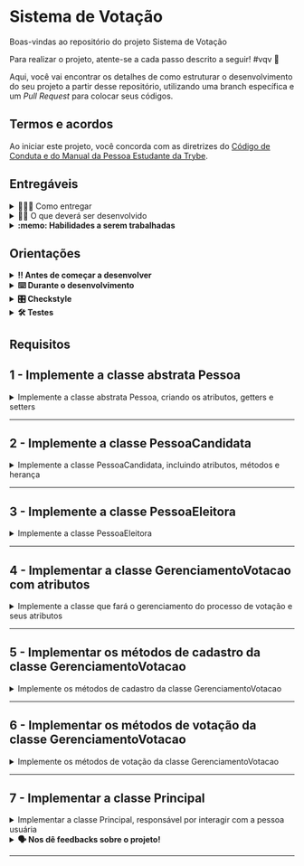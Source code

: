 # Sistema de Votação

Boas-vindas ao repositório do projeto Sistema de Votação

Para realizar o projeto, atente-se a cada passo descrito a seguir! #vqv 🚀

Aqui, você vai encontrar os detalhes de como estruturar o desenvolvimento do seu projeto a partir desse repositório, utilizando uma branch específica e um _Pull Request_ para colocar seus códigos.

## Termos e acordos
Ao iniciar este projeto, você concorda com as diretrizes do [Código de Conduta e do Manual da Pessoa Estudante da Trybe](https://app.betrybe.com/learn/student-manual/codigo-de-conduta-da-pessoa-estudante).

## Entregáveis

<details>
  <summary>🤷🏽‍♀️ Como entregar</summary><br />

Para entregar o seu projeto, você deverá criar um _Pull Request_ neste repositório.

Lembre-se que você pode consultar nosso conteúdo sobre [Git & GitHub](https://app.betrybe.com/learn/course/5e938f69-6e32-43b3-9685-c936530fd326/module/fc998c60-386e-46bc-83ca-4269beb17e17/section/fe827a71-3222-4b4d-a66f-ed98e09961af/day/1a530297-e176-4c79-8ed9-291ae2950540/lesson/2b2edce7-9c49-4907-92a2-aa571f823b79) e nosso [Blog - Git & GitHub](https://blog.betrybe.com/tecnologia/git-e-github/) sempre que precisar!
</details>

<details>
  <summary>👨‍💻 O que deverá ser desenvolvido</summary><br />

Com as habilidades adquiridas em Java, surgiu para você um novo desafio: desenvolver um sistema de votação eletrônico! É isso mesmo, você será o grande arquiteto digital da democracia!

Imagine só: seu sistema deve possibilitar o cadastro de todas as nossas pessoas candidatas e eleitoras, além de coordenar todo o processo de votação. E tem mais, você será capaz de verificar os resultados da eleição a qualquer momento.

Durante o seu desenvolvimento você deverá seguir quatro etapas essenciais:

1. Cadastrar pessoas candidatas
2. Cadastrar pessoas eleitoras
3. Iniciar processo votação
4. Apresentar os resultados da eleição

O objetivo deste projeto é praticar a lógica de programação em um contexto de programação orientada a objetos e entender como esses conceitos permitem que escrevamos código mais claro, mais flexível e mais fácil de manter.

</details>

<details>
  <summary><strong>:memo: Habilidades a serem trabalhadas</strong></summary>

Neste projeto, verificamos se você é capaz de:

1. Compreender os conceitos fundamentais da Programação Orientada a Objetos (POO) e como a linguagem Java aplica esses conceitos.
2. Entender a importância de conceitos como classes, objetos, métodos, encapsulamento, herança, polimorfismo, interfaces e classes abstratas na POO.
3. Aplicar os conceitos de POO na prática, através da codificação em Java.
4. Analisar códigos Java escritos por outros, identificando o uso de conceitos de POO e entendendo como eles contribuem para a organização e clareza do código.
5. Criar novos programas Java utilizando os conceitos de POO, organizando o código de maneira lógica e eficiente.
6. Avaliar a eficácia de diferentes abordagens de programação em Java, considerando fatores como legibilidade, eficiência e facilidade de manutenção.

Desta forma, o projeto visa desenvolver as habilidades de programação orientada a objetos dos participantes, desde o nível de conhecimento até a capacidade de avaliar e criar seus próprios códigos em Java.

</details>

## Orientações

<details>

   <summary><strong>‼ Antes de começar a desenvolver </strong></summary>


1. Clone o repositório

- Use o comando: `git clone <url do repositório>`
- Entre na pasta do repositório que você acabou de clonar:
    - `cd <nome do repositório>`

2. Instale as dependências

    - `mvn install`  

3. Crie uma branch a partir da branch `main`

- Verifique que você está na branch `main`
    - Exemplo: `git branch`
- Se você não estiver, mude para a branch `main`
    - Exemplo: `git checkout main`
- Agora, crie uma branch à qual você vai submeter os `commits` do seu projeto:
    - Você deve criar uma branch no seguinte formato: `nome-sobrenome-nome-do-projeto`;
    - Exemplo: `git checkout -b maria-soares-lessons-learned`

4. Crie na raiz do projeto os arquivos que você precisará desenvolver:

- Verifique que você está na raiz do projeto:
    - Exemplo: `pwd` -> o retorno vai ser algo tipo _/Users/maria/code/**sd-0x-project-lessons-learned**_
- Crie os arquivos index.html e style.css:
    - Exemplo: `touch index.html style.css`

5. Adicione as mudanças ao _stage_ do Git e faça um `commit`

- Verifique que as mudanças ainda não estão no _stage_:
    - Exemplo: `git status` (devem aparecer listados os novos arquivos em vermelho)
- Adicione o novo arquivo ao _stage_ do Git:
    - Exemplo:
        - `git add .` (adicionando todas as mudanças - _que estavam em vermelho_ - ao stage do Git)
        - `git status` (devem aparecer listados os arquivos em verde)
- Faça o `commit` inicial:
    - Exemplo:
        - `git commit -m 'iniciando o projeto. VAMOS COM TUDO :rocket:'` (fazendo o primeiro commit)
        - `git status` (deve aparecer uma mensagem tipo _nothing to commit_ )

6. Adicione a sua branch com o novo `commit` ao repositório remoto

- Usando o exemplo anterior: `git push -u origin maria-soares-lessons-learned`

7. Crie um novo `Pull Request` _(PR)_

- Vá até a página de _Pull Requests_ do [repositório no GitHub](https://github.com/tryber/sd-0x-project-lessons-learned/pulls)
    - Clique no botão verde _"New pull request"_
    - Clique na caixa de seleção _"Compare"_ e escolha a sua branch **com atenção**
- Coloque um título para o seu _Pull Request_
    - Exemplo: _"Cria tela de busca"_
- Clique no botão verde _"Create pull request"_

- Adicione uma descrição para o _Pull Request_, um título nítido que o identifique, e clique no botão verde _"Create pull request"_

 <img width="1335" alt="Exemplo de pull request" src="https://user-images.githubusercontent.com/42356399/166255109-b95e6eb4-2503-45e5-8fb3-cf7caa0436e5.png">

- Volte até a [página de _Pull Requests_ do repositório](https://github.com/tryber/sd-0x-project-lessons-learned/pulls) e confira que o seu _Pull Request_ está criado

</details>

<details>

<summary><strong>⌨️ Durante o desenvolvimento</strong></summary>

Faça `commits` das alterações que você fizer no código regularmente, pois assim você garante visibilidade para o time da Trybe e treina essa prática para o mercado de trabalho :) ;

- Lembre-se de sempre após um (ou alguns) `commits` atualizar o repositório remoto;
- Os comandos que você utilizará com mais frequência são:
    - `git status` _(para verificar o que está em vermelho - fora do stage - e o que está em verde - no stage)_;
    - `git add` _(para adicionar arquivos ao stage do Git)_;
    - `git commit` _(para criar um commit com os arquivos que estão no stage do Git)_;
    - `git push -u origin nome-da-branch` _(para enviar o commit para o repositório remoto na primeira vez que fizer o `push` de uma nova branch)_;
    - `git push` _(para enviar o commit para o repositório remoto após o passo anterior)_.

</details>

<details>
<summary><strong>🎛 Checkstyle</strong></summary>

Para garantir a qualidade do código, vamos utilizar neste projeto o `Checkstyle`. Assim o código estará alinhado com as boas práticas de desenvolvimento, sendo mais legível e de fácil manutenção! Para poder rodar o `Checkstyle` certifique-se de ter executado o comando `mvn install` dentro do repositório.

Para rodá-los localmente no repositório, execute os comandos abaixo:

```bash
mvn checkstyle:check
```

Se a análise do `Checkstyle` encontrar problemas no seu código, tais problemas serão mostrados no seu terminal. Se não houver problema no seu código, nada será impresso no seu terminal.

Você pode também instalar o plugin do `Checkstyle` na sua `IDE`. Para isso, volte na primeira seção do conteúdo.

⚠️ **PULL REQUESTS COM ISSUES NO `Checkstyle` NÃO SERÃO AVALIADAS. ATENTE-SE PARA RESOLVÊ-LAS ANTES DE FINALIZAR O DESENVOLVIMENTO!** ⚠️

</details>

<details>
<summary><strong>🛠 Testes</strong></summary>


Para executar todos os testes basta rodar o comando:
```bash
mvn test
```

Para executar apenas uma classe de testes:
```bash
mvn test -Dtest="TestClassName"
```

</details>

## Requisitos

## 1 - Implemente a classe abstrata Pessoa

<details>
    <summary>Implemente a classe abstrata Pessoa, criando os atributos, getters e setters</summary>


No projeto já existe um arquivo com a classe `com.betrybe.sistemadevotacao.Pessoa`. Nessa classe, você deve garantir que: 
 1. Ela é uma classe abstrata, de forma que ela será utilizada como base para implementação de outras classes, mas não será instanciada por si.
 2. Ela possui o atributo protegido `nome` do tipo String.
 3. Ela possui os _getters_ e _setters_ correspondentes ao atributo.
  - Note que estes métodos não são abstratos, mesmo que a classe seja.

</details>

---
## 2 - Implemente a classe PessoaCandidata

<details>
    <summary>Implemente a classe PessoaCandidata, incluindo atributos, métodos e herança </summary>

A classe `PessoaCandidata` herda da classe `Pessoa`, ficando responsável por representar a pessoa candidata. Essa classe é formada por:
1. Atributos:
    - `nome`: herdado da classe `Pessoa`;
    - `numero`: atributo do tipo **primitivo** inteiro que armazena o número identificador para voto;
    - `votos`: atributo do tipo **primitivo** inteiro que armazena o número de votos recebidos pela pessoa candidata.
2. Métodos:

   Como o atributo nome será herdado da classe Pessoa, não é necessário implementar os métodos getter e setter para ele na subclasse;
   - implemente os getters e setters referentes ao atributo `numero`.

    O atributo `votos` deve possuir um método getter, mas não deve ser acompanhado por um método setter,
preservando assim a integridade do número de votos. Em vez de um setter, deve existir um método adicional 
nomeado `receberVoto`.

   - Este método `receberVoto` será responsável por incrementar em 1 o valor do atributo votos, representando 
assim o recebimento de voto pela pessoa candidata. Este método não terá retorno.

3. Construtor: 

    O construtor da classe deverá aceitar dois parâmetros: `nome` e `numero`, que serão armazenados nos atributos correspondentes da instância criada. Além disso, 
o atributo `votos` deverá ser inicializado no construtor com o valor zero sempre que uma nova instância for criada.

Note que todos os métodos da classe em questão são públicos.

</details>

---
## 3 - Implemente a classe PessoaEleitora

<details>
    <summary>Implemente a classe PessoaEleitora</summary>

A classe `PessoaEleitora` herda da classe `Pessoa`, ficando responsável por representar a pessoa eleitora. Garanta que:
1. Além do(s) atributo(s) herdado(s), ela deve possuir um atributo privado adicional `cpf` do tipo String, que armazena o CPF da pessoa eleitora. 
2. A classe deve possuir os _getters_ e _setters_ correspondentes aos atributos.

Note que todos os métodos dessa classe são públicos.

</details>

---
## 4 - Implementar a classe GerenciamentoVotacao com atributos

<details>
    <summary>Implemente a classe que fará o gerenciamento do processo de votação e seus atributos</summary>

Neste requisito, você deve iniciar a implementação da classe `GerenciamentoVotacao` que é responsável por gerenciar a votação e o cadastro de pessoas candidatas e pessoas eleitoras. A classe deve implementar a interface `GerenciamentoVotacaoInterface`, já disponibilizada com o projeto.

Por enquanto você não precisa completar os métodos da interface, apenas deverá criar três atributos privados:
- `pessoasCandidatas`: responsável por manter uma lista das pessoas candidatas cadastradas, ou seja, de objetos instanciados da classe `PessoaCandidata`;
- `pessoasEleitoras`: responsável por manter uma lista das pessoas eleitoras cadastradas, ou seja, de objetos instanciados da classe `PessoaEleitora`;
- `cpfsComputados`: responsável por manter uma lista com os CPFs das pessoas eleitoras que já votaram, ou seja, de Strings.

Para criar os três atributos acima, você deve utilizar a classe `ArrayList`. Nós aprenderemos mais sobre essa classe posteriormente, mas utilizaremos essa classe aqui porque ela pode receber novos objetos de uma forma mais simples e eficiente do que com os _arrays_ nativos do Java. Um exemplo de uso:

```java
ArrayList<String> fruits = new ArrayList<String>();
fruits.add("maça");
fruits.add("uva");
System.out.println(fruits.get(1)); // Imprime "uva"
```

Para mais informações, você pode consultar o site da [W3Schools](https://www.w3schools.com/java/java_arraylist.asp), ou a [documentação](https://docs.oracle.com/en/java/javase/17/docs/api/java.base/java/util/ArrayList.html) oficial.

</details>

---
## 5 - Implementar os métodos de cadastro da classe GerenciamentoVotacao

<details>
    <summary>Implemente os métodos de cadastro da classe GerenciamentoVotacao</summary>

Neste requisito, você deve implementar os métodos da classe `GerenciamentoVotacao` referentes a cadastro, conforme abaixo:

- **Método** `cadastrarPessoaCandidata`: esse método público deve receber dois parâmetros: o `nome` (String) e o `numero` (inteiro) da pessoa candidata. Neste método você deve:
   - Verificar se o número da pessoa candidata já está cadastrado na lista `pessoasCandidatas` e, caso esteja, imprimir a mensagem `Número da pessoa candidata já utilizado!` no console;
   - Caso contrário, instanciar um objeto da classe `PessoaCandidata` utilizando os valores recebidos;
   - Por fim, adicionar o novo objeto na lista `pessoasCandidatas` (Dica: utilize o método `.add` da classe `ArrayList`).
- **Método** `cadastrarPessoaEleitora`: esse método público deve receber dois parâmetros: o `nome` (String) e o `cpf` (String) da pessoa candidata. Neste método você deve:
    - Verificar se o CPF da pessoa já está cadastrado na lista `pessoasEleitoras` e, caso esteja, imprimir a mensagem `Pessoa eleitora já cadastrada!` no console;
    - Caso contrário, instanciar um objeto da classe `PessoaEleitora` utilizando os valores recebidos
    - Por fim, adicionar o novo objeto na lista `pessoasEleitoras`.

</details>

---
## 6 - Implementar os métodos de votação da classe GerenciamentoVotacao

<details>
    <summary>Implemente os métodos de votação da classe GerenciamentoVotacao</summary>

Neste requisito, você deve implementar os métodos da classe `GerenciamentoVotacao` referentes à votação, conforme abaixo:

- **Método** `votar`: esse método público deve receber dois parâmetros: o `cpfPessoaEleitora` e o `numeroPessoaCandidata`. Nesse método você deve:
   - Verificar se o CPF da pessoa eleitora já está inserido na lista `cpfsComputados` e, caso esteja, deve imprimir a mensagem `Pessoa eleitora já votou!` no console;
   - Caso contrário, deve percorrer o array `pessoasCandidatas` para encontrar o objeto da pessoa candidata que tenha o número passado pelo parâmetro `numeroPessoaCandidata`. Quando encontrar o objeto que representa a pessoa candidata, deverá chamar o método `receberVoto` desse objeto.
   - Por fim, deve inserir o CPF da pessoa eleitora na lista `cpfsComputados`, de forma que essa pessoa eleitora não possa votar novamente 
- **Método** `mostrarResultado`: esse método público é responsável por imprimir no console o resultado da eleição, seja o resultado parcial ou o final. Ele não recebe nenhum parâmetro. No método, você deve:
   - Verificar se já existe algum voto computado e, caso não, mostrar a mensagem `É preciso ter pelo menos um voto para mostrar o resultado.`. Você pode utilizar a lista de CPFs para verificar o total de votos.
   - Caso já tenha votos computados, imprimir no console o nome de cada pessoas candidata com a quantidade de votos que ela recebeu e o percentual de votos recebidos. Além disso, mostrar o total de votos computados. Exemplo de saída:
```text
Nome: Maria - 2 votos ( 67% )
Nome: José - 1 votos ( 33% )
Total de votos: 3
```

Nota: no cálculo da porcentagem, arredonde o valor para inteiro utilizando o método estático `round` da classe `Math` do Java.

</details>

---
## 7 - Implementar a classe Principal

<details>
    <summary>Implementar a classe Principal, responsável por interagir com a pessoa usuária</summary>

Neste requisito você irá implementar a classe `Principal`, que fará a execução de todo o processo de cadastro e votação.

Será preciso criar um menu com três etapas:
- Cadastro de pessoas candidata;
- Cadastro de pessoas eleitoras;
- Votação.

Para implementar o sistema, a classe `Principal` deve conter o método `main`, que utilizará a classe `GerenciamentoVotacao` para realizar as diferentes etapas.

Você poderá utilizar laços de repetição para processar cada etapa.

### Cadastro de pessoas candidatas

O menu de cadastro de pessoas candidatas deverá ter o seguinte formado:

```text
Cadastrar pessoa candidata?
1 - Sim
2 - Não
Entre com o número correspondente à opção desejada:
```

Se a pessoa usuária entrar com o valor 1 (que indica que ela quer cadastrar uma pessoa candidata), a mensagem `Entre com o nome da pessoa candidata:` deverá ser impressa no console.

Em seguida, após inserir o nome da pessoa candidata e pressionar enter, aparecerá a mensagem `Entre com o número da pessoa candidata:` no console. Depois que a pessoa usuária inserir o número da pessoa candidata, o sistema deverá retornar ao estado inicial do menu. 

Supondo que o nome da primeira pessoa candidata seja "Maria" e o seu número para votar seja "1", então um exemplo do conteúdo do console depois de cadastrar a primeira pessoa candidata será:

```text
Cadastrar pessoa candidata?
1 - Sim
2 - Não
Entre com o número correspondente à opção desejada:
1
Entre com o nome da pessoa candidata:
Maria
Entre com o número da pessoa candidata:
1
Cadastrar pessoa candidata?
1 - Sim
2 - Não
Entre com o número correspondente à opção desejada:
```

Esse ciclo se repete até não haver mais pessoas candidatas para serem cadastradas. Quando isso acontecer, a pessoa usuária entrará com a opção 2 do menu, o que vai parar o primeiro laço. O segundo laço, que representa a etapa de cadastro de pessoas eleitoras, deve ser iniciado logo na sequência.

⚠️🔴**IMPORTANTE: para facilitar o uso da classe `Scanner` do Java, cadastra-se apenas o primeiro nome da pessoa candidata — ou seja, Maria, e não Maria Silva ou Maria Clara.** 🔴⚠️

### Cadastro de pessoas candidatas

Após finalizar o cadastro de pessoas candidatas, passamos para o cadastro de pessoas eleitoras. O menu deverá ter o seguinte formato:

```text
Cadastrar pessoa eleitora?
1 - Sim
2 - Não
Entre com o número correspondente à opção desejada:
```

Se a pessoa usuária entrar com o valor 1 (que indica que ela quer cadastrar uma pessoa eleitora), então a mensagem `Entre com o nome da pessoa eleitora:` será impressa no console. Em seguida, depois de inserir o nome da pessoa eleitora e pressionar enter, aparecerá no console a mensagem `Entre com o CPF da pessoa eleitora:`.

Depois que a pessoa usuária inserir o CPF da pessoa eleitora, o sistema deve retornar ao estado inicial do menu. Supondo que o nome da primeira pessoa eleitora seja "João", portador do CPF "123.456.789-00", um exemplo do conteúdo do console após cadastrá-la será:

```text
Cadastrar pessoa eleitora?
1 - Sim
2 - Não
Entre com o número correspondente à opção desejada:
1
Entre com o nome da pessoa eleitora:
João
Entre com o cpf da pessoa eleitora:
123.456.789-00
Cadastrar pessoa eleitora?
1 - Sim
2 - Não
Entre com o número correspondente à opção desejada:
 ```

Esse ciclo se repete até o esgotamento das pessoas eleitoras a serem cadastradas. Ao final desse cadastro, a pessoa usuária entrará com a opção 2 do menu, o que vai parar o segundo laço e iniciar o terceiro, marcando o início da votação.

### Votação

Após finalizar o cadastro de pessoas eleitoras, entramos na etapa de votação. O menu deve ter o seguinte formato:

```text
 Entre com o número correspondente à opção desejada:
 1 - Votar
 2 - Resultado Parcial
 3 - Finalizar Votação
```

Se a pessoa usuária entrar com o valor 1 (que indica que ela quer computar um voto), a mensagem `Entre com o cpf da pessoa eleitora:` deverá ser impressa no console. Em seguida, após inserir o CPF da pessoa eleitora e pressionar enter, deverá aparecer a mensagem `Entre com o número da pessoa candidata:` no console. Feito isso, o voto deve ser computado, e o sistema retorna ao estado inicial do menu. Supondo que o CPF da primeira pessoa eleitora seja "123.456.789-00", e o número da pessoa candidata seja 1, então um exemplo do conteúdo do console após realizar um voto será:

```text
 Entre com o número correspondente à opção desejada:
 1 - Votar
 2 - Resultado Parcial
 3 - Finalizar Votação
 1
 Entre com o cpf da pessoa eleitora:
123.456.789-00
 Entre com o número da pessoa candidata:
 1
 Entre com o número correspondente à opção desejada:
 1 - Votar
 2 - Resultado Parcial
 3 - Finalizar Votação
```

Se a pessoa escolher a opção 2 ("Resultado parcial"), o resultado parcial deverá ser mostrado, mas a votação continua. Já se a pessoa escolher a opção 3, deverá ser mostrado o resultado final, e a execução termina.

</details>

<details>

<summary><strong> 🗣 Nos dê feedbacks sobre o projeto!</strong></summary>

Ao finalizar e submeter o projeto, não se esqueça de avaliar sua experiência preenchendo o [formulário](https://be-trybe.typeform.com/to/ZTeR4IbH#cohort_hidden=CH31-JAVA&template=betrybe/java-0x-projeto-sistema-de-votacao).
**Leva menos de 3 minutos!**

</details>

---

<!-- mdi versão 1.0 projeto ⚠️ não exclua esse comentário -->

